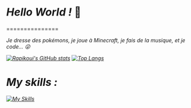 # ***Hello World !*** 👋
=============== <p>
<i> Je dresse des pokémons, je joue à Minecraft, je fais de la musique, et je code... 😜 <p>
[![Rapikoui's GitHub stats](https://github-readme-stats.vercel.app/api?username=Rapikoui-Coder&show_icons=true&theme=onedark)](https://github.com/anuraghazra/github-readme-stats)
[![Top Langs](https://github-readme-stats.vercel.app/api/top-langs/?username=Rapikoui-Coder&layout=compact&theme=onedark)](https://github.com/anuraghazra/github-readme-stats)
# My skills :

[![My Skills](https://skillicons.dev/icons?i=py,java,html,css,arduino,git,github,linux,js,vscode,c,cpp)](https://skillicons.dev)
